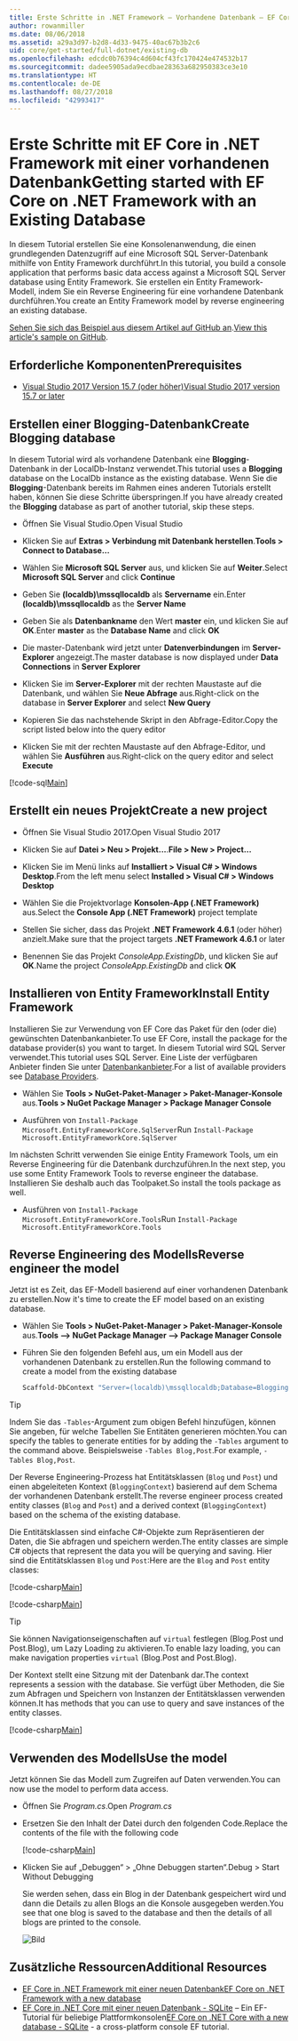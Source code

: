 ```yaml
---
title: Erste Schritte in .NET Framework – Vorhandene Datenbank – EF Core
author: rowanmiller
ms.date: 08/06/2018
ms.assetid: a29a3d97-b2d8-4d33-9475-40ac67b3b2c6
uid: core/get-started/full-dotnet/existing-db
ms.openlocfilehash: edcdc0b76394c4d604cf43fc170424e474532b17
ms.sourcegitcommit: dadee5905ada9ecdbae28363a682950383ce3e10
ms.translationtype: HT
ms.contentlocale: de-DE
ms.lasthandoff: 08/27/2018
ms.locfileid: "42993417"
---
```

# <a name="getting-started-with-ef-core-on-net-framework-with-an-existing-database"></a><span data-ttu-id="e33aa-102">Erste Schritte mit EF Core in .NET Framework mit einer vorhandenen Datenbank</span><span class="sxs-lookup"><span data-stu-id="e33aa-102">Getting started with EF Core on .NET Framework with an Existing Database</span></span>

<span data-ttu-id="e33aa-103">In diesem Tutorial erstellen Sie eine Konsolenanwendung, die einen grundlegenden Datenzugriff auf eine Microsoft SQL Server-Datenbank mithilfe von Entity Framework durchführt.</span><span class="sxs-lookup"><span data-stu-id="e33aa-103">In this tutorial, you build a console application that performs basic data access against a Microsoft SQL Server database using Entity Framework.</span></span> <span data-ttu-id="e33aa-104">Sie erstellen ein Entity Framework-Modell, indem Sie ein Reverse Engineering für eine vorhandene Datenbank durchführen.</span><span class="sxs-lookup"><span data-stu-id="e33aa-104">You create an Entity Framework model by reverse engineering an existing database.</span></span>

<span data-ttu-id="e33aa-105">[Sehen Sie sich das Beispiel aus diesem Artikel auf GitHub an](https://github.com/aspnet/EntityFramework.Docs/tree/master/samples/core/GetStarted/FullNet/ConsoleApp.ExistingDb).</span><span class="sxs-lookup"><span data-stu-id="e33aa-105">[View this article's sample on GitHub](https://github.com/aspnet/EntityFramework.Docs/tree/master/samples/core/GetStarted/FullNet/ConsoleApp.ExistingDb).</span></span>

## <a name="prerequisites"></a><span data-ttu-id="e33aa-106">Erforderliche Komponenten</span><span class="sxs-lookup"><span data-stu-id="e33aa-106">Prerequisites</span></span>

* [<span data-ttu-id="e33aa-107">Visual Studio 2017 Version 15.7 (oder höher)</span><span class="sxs-lookup"><span data-stu-id="e33aa-107">Visual Studio 2017 version 15.7 or later</span></span>](https://www.visualstudio.com/downloads/)

## <a name="create-blogging-database"></a><span data-ttu-id="e33aa-108">Erstellen einer Blogging-Datenbank</span><span class="sxs-lookup"><span data-stu-id="e33aa-108">Create Blogging database</span></span>

<span data-ttu-id="e33aa-109">In diesem Tutorial wird als vorhandene Datenbank eine **Blogging**-Datenbank in der LocalDb-Instanz verwendet.</span><span class="sxs-lookup"><span data-stu-id="e33aa-109">This tutorial uses a **Blogging** database on the LocalDb instance as the existing database.</span></span> <span data-ttu-id="e33aa-110">Wenn Sie die **Blogging**-Datenbank bereits im Rahmen eines anderen Tutorials erstellt haben, können Sie diese Schritte überspringen.</span><span class="sxs-lookup"><span data-stu-id="e33aa-110">If you have already created the **Blogging** database as part of another tutorial, skip these steps.</span></span>

* <span data-ttu-id="e33aa-111">Öffnen Sie Visual Studio.</span><span class="sxs-lookup"><span data-stu-id="e33aa-111">Open Visual Studio</span></span>

* <span data-ttu-id="e33aa-112">Klicken Sie auf **Extras > Verbindung mit Datenbank herstellen**.</span><span class="sxs-lookup"><span data-stu-id="e33aa-112">**Tools > Connect to Database...**</span></span>

* <span data-ttu-id="e33aa-113">Wählen Sie **Microsoft SQL Server** aus, und klicken Sie auf **Weiter**.</span><span class="sxs-lookup"><span data-stu-id="e33aa-113">Select **Microsoft SQL Server** and click **Continue**</span></span>

* <span data-ttu-id="e33aa-114">Geben Sie **(localdb)\mssqllocaldb** als **Servername** ein.</span><span class="sxs-lookup"><span data-stu-id="e33aa-114">Enter **(localdb)\mssqllocaldb** as the **Server Name**</span></span>

* <span data-ttu-id="e33aa-115">Geben Sie als **Datenbankname** den Wert **master** ein, und klicken Sie auf **OK**.</span><span class="sxs-lookup"><span data-stu-id="e33aa-115">Enter **master** as the **Database Name** and click **OK**</span></span>

* <span data-ttu-id="e33aa-116">Die master-Datenbank wird jetzt unter **Datenverbindungen** im **Server-Explorer** angezeigt.</span><span class="sxs-lookup"><span data-stu-id="e33aa-116">The master database is now displayed under **Data Connections** in **Server Explorer**</span></span>

* <span data-ttu-id="e33aa-117">Klicken Sie im **Server-Explorer** mit der rechten Maustaste auf die Datenbank, und wählen Sie **Neue Abfrage** aus.</span><span class="sxs-lookup"><span data-stu-id="e33aa-117">Right-click on the database in **Server Explorer** and select **New Query**</span></span>

* <span data-ttu-id="e33aa-118">Kopieren Sie das nachstehende Skript in den Abfrage-Editor.</span><span class="sxs-lookup"><span data-stu-id="e33aa-118">Copy the script listed below into the query editor</span></span>

* <span data-ttu-id="e33aa-119">Klicken Sie mit der rechten Maustaste auf den Abfrage-Editor, und wählen Sie **Ausführen** aus.</span><span class="sxs-lookup"><span data-stu-id="e33aa-119">Right-click on the query editor and select **Execute**</span></span>

[!code-sql[Main](../_shared/create-blogging-database-script.sql)]

## <a name="create-a-new-project"></a><span data-ttu-id="e33aa-120">Erstellt ein neues Projekt</span><span class="sxs-lookup"><span data-stu-id="e33aa-120">Create a new project</span></span>

* <span data-ttu-id="e33aa-121">Öffnen Sie Visual Studio 2017.</span><span class="sxs-lookup"><span data-stu-id="e33aa-121">Open Visual Studio 2017</span></span>

* <span data-ttu-id="e33aa-122">Klicken Sie auf **Datei > Neu > Projekt...**.</span><span class="sxs-lookup"><span data-stu-id="e33aa-122">**File > New > Project...**</span></span>

* <span data-ttu-id="e33aa-123">Klicken Sie im Menü links auf **Installiert > Visual C# > Windows Desktop**.</span><span class="sxs-lookup"><span data-stu-id="e33aa-123">From the left menu select **Installed > Visual C# > Windows Desktop**</span></span>

* <span data-ttu-id="e33aa-124">Wählen Sie die Projektvorlage **Konsolen-App (.NET Framework)** aus.</span><span class="sxs-lookup"><span data-stu-id="e33aa-124">Select the **Console App (.NET Framework)** project template</span></span>

* <span data-ttu-id="e33aa-125">Stellen Sie sicher, dass das Projekt **.NET Framework 4.6.1** (oder höher) anzielt.</span><span class="sxs-lookup"><span data-stu-id="e33aa-125">Make sure that the project targets **.NET Framework 4.6.1** or later</span></span>

* <span data-ttu-id="e33aa-126">Benennen Sie das Projekt *ConsoleApp.ExistingDb*, und klicken Sie auf **OK**.</span><span class="sxs-lookup"><span data-stu-id="e33aa-126">Name the project *ConsoleApp.ExistingDb* and click **OK**</span></span>

## <a name="install-entity-framework"></a><span data-ttu-id="e33aa-127">Installieren von Entity Framework</span><span class="sxs-lookup"><span data-stu-id="e33aa-127">Install Entity Framework</span></span>

<span data-ttu-id="e33aa-128">Installieren Sie zur Verwendung von EF Core das Paket für den (oder die) gewünschten Datenbankanbieter.</span><span class="sxs-lookup"><span data-stu-id="e33aa-128">To use EF Core, install the package for the database provider(s) you want to target.</span></span> <span data-ttu-id="e33aa-129">In diesem Tutorial wird SQL Server verwendet.</span><span class="sxs-lookup"><span data-stu-id="e33aa-129">This tutorial uses SQL Server.</span></span> <span data-ttu-id="e33aa-130">Eine Liste der verfügbaren Anbieter finden Sie unter [Datenbankanbieter](../../providers/index.md).</span><span class="sxs-lookup"><span data-stu-id="e33aa-130">For a list of available providers see [Database Providers](../../providers/index.md).</span></span>

* <span data-ttu-id="e33aa-131">Wählen Sie **Tools > NuGet-Paket-Manager > Paket-Manager-Konsole** aus.</span><span class="sxs-lookup"><span data-stu-id="e33aa-131">**Tools > NuGet Package Manager > Package Manager Console**</span></span>

* <span data-ttu-id="e33aa-132">Ausführen von `Install-Package Microsoft.EntityFrameworkCore.SqlServer`</span><span class="sxs-lookup"><span data-stu-id="e33aa-132">Run `Install-Package Microsoft.EntityFrameworkCore.SqlServer`</span></span>

<span data-ttu-id="e33aa-133">Im nächsten Schritt verwenden Sie einige Entity Framework Tools, um ein Reverse Engineering für die Datenbank durchzuführen.</span><span class="sxs-lookup"><span data-stu-id="e33aa-133">In the next step, you use some Entity Framework Tools to reverse engineer the database.</span></span> <span data-ttu-id="e33aa-134">Installieren Sie deshalb auch das Toolpaket.</span><span class="sxs-lookup"><span data-stu-id="e33aa-134">So install the tools package as well.</span></span>

* <span data-ttu-id="e33aa-135">Ausführen von `Install-Package Microsoft.EntityFrameworkCore.Tools`</span><span class="sxs-lookup"><span data-stu-id="e33aa-135">Run `Install-Package Microsoft.EntityFrameworkCore.Tools`</span></span>

## <a name="reverse-engineer-the-model"></a><span data-ttu-id="e33aa-136">Reverse Engineering des Modells</span><span class="sxs-lookup"><span data-stu-id="e33aa-136">Reverse engineer the model</span></span>

<span data-ttu-id="e33aa-137">Jetzt ist es Zeit, das EF-Modell basierend auf einer vorhandenen Datenbank zu erstellen.</span><span class="sxs-lookup"><span data-stu-id="e33aa-137">Now it's time to create the EF model based on an existing database.</span></span>

* <span data-ttu-id="e33aa-138">Wählen Sie **Tools > NuGet-Paket-Manager > Paket-Manager-Konsole** aus.</span><span class="sxs-lookup"><span data-stu-id="e33aa-138">**Tools –> NuGet Package Manager –> Package Manager Console**</span></span>

* <span data-ttu-id="e33aa-139">Führen Sie den folgenden Befehl aus, um ein Modell aus der vorhandenen Datenbank zu erstellen.</span><span class="sxs-lookup"><span data-stu-id="e33aa-139">Run the following command to create a model from the existing database</span></span>

  ``` powershell
  Scaffold-DbContext "Server=(localdb)\mssqllocaldb;Database=Blogging;Trusted_Connection=True;" Microsoft.EntityFrameworkCore.SqlServer
  ```

> [!TIP]  
> <span data-ttu-id="e33aa-140">Indem Sie das `-Tables`-Argument zum obigen Befehl hinzufügen, können Sie angeben, für welche Tabellen Sie Entitäten generieren möchten.</span><span class="sxs-lookup"><span data-stu-id="e33aa-140">You can specify the tables to generate entities for by adding the `-Tables` argument to the command above.</span></span> <span data-ttu-id="e33aa-141">Beispielsweise `-Tables Blog,Post`.</span><span class="sxs-lookup"><span data-stu-id="e33aa-141">For example, `-Tables Blog,Post`.</span></span>

<span data-ttu-id="e33aa-142">Der Reverse Engineering-Prozess hat Entitätsklassen (`Blog` und `Post`) und einen abgeleiteten Kontext (`BloggingContext`) basierend auf dem Schema der vorhandenen Datenbank erstellt.</span><span class="sxs-lookup"><span data-stu-id="e33aa-142">The reverse engineer process created entity classes (`Blog` and `Post`) and a derived context (`BloggingContext`) based on the schema of the existing database.</span></span>

<span data-ttu-id="e33aa-143">Die Entitätsklassen sind einfache C#-Objekte zum Repräsentieren der Daten, die Sie abfragen und speichern werden.</span><span class="sxs-lookup"><span data-stu-id="e33aa-143">The entity classes are simple C# objects that represent the data you will be querying and saving.</span></span> <span data-ttu-id="e33aa-144">Hier sind die Entitätsklassen `Blog` und `Post`:</span><span class="sxs-lookup"><span data-stu-id="e33aa-144">Here are the `Blog` and `Post` entity classes:</span></span>

 [!code-csharp[Main](../../../../samples/core/GetStarted/FullNet/ConsoleApp.ExistingDb/Blog.cs)]

[!code-csharp[Main](../../../../samples/core/GetStarted/FullNet/ConsoleApp.ExistingDb/Post.cs)]

> [!TIP]  
> <span data-ttu-id="e33aa-145">Sie können Navigationseigenschaften auf `virtual` festlegen (Blog.Post und Post.Blog), um Lazy Loading zu aktivieren.</span><span class="sxs-lookup"><span data-stu-id="e33aa-145">To enable lazy loading, you can make navigation properties `virtual` (Blog.Post and Post.Blog).</span></span>

<span data-ttu-id="e33aa-146">Der Kontext stellt eine Sitzung mit der Datenbank dar.</span><span class="sxs-lookup"><span data-stu-id="e33aa-146">The context represents a session with the database.</span></span> <span data-ttu-id="e33aa-147">Sie verfügt über Methoden, die Sie zum Abfragen und Speichern von Instanzen der Entitätsklassen verwenden können.</span><span class="sxs-lookup"><span data-stu-id="e33aa-147">It has methods that you can use to query and save instances of the entity classes.</span></span>

[!code-csharp[Main](../../../../samples/core/GetStarted/FullNet/ConsoleApp.ExistingDb/BloggingContext.cs)]

## <a name="use-the-model"></a><span data-ttu-id="e33aa-148">Verwenden des Modells</span><span class="sxs-lookup"><span data-stu-id="e33aa-148">Use the model</span></span>

<span data-ttu-id="e33aa-149">Jetzt können Sie das Modell zum Zugreifen auf Daten verwenden.</span><span class="sxs-lookup"><span data-stu-id="e33aa-149">You can now use the model to perform data access.</span></span>

* <span data-ttu-id="e33aa-150">Öffnen Sie *Program.cs*.</span><span class="sxs-lookup"><span data-stu-id="e33aa-150">Open *Program.cs*</span></span>

* <span data-ttu-id="e33aa-151">Ersetzen Sie den Inhalt der Datei durch den folgenden Code.</span><span class="sxs-lookup"><span data-stu-id="e33aa-151">Replace the contents of the file with the following code</span></span>

  [!code-csharp[Main](../../../../samples/core/GetStarted/FullNet/ConsoleApp.ExistingDb/Program.cs)] 

* <span data-ttu-id="e33aa-152">Klicken Sie auf „Debuggen“ > „Ohne Debuggen starten“.</span><span class="sxs-lookup"><span data-stu-id="e33aa-152">Debug > Start Without Debugging</span></span>

  <span data-ttu-id="e33aa-153">Sie werden sehen, dass ein Blog in der Datenbank gespeichert wird und dann die Details zu allen Blogs an die Konsole ausgegeben werden.</span><span class="sxs-lookup"><span data-stu-id="e33aa-153">You see that one blog is saved to the database and then the details of all blogs are printed to the console.</span></span>

  ![Bild](_static/output-existing-db.png)

## <a name="additional-resources"></a><span data-ttu-id="e33aa-155">Zusätzliche Ressourcen</span><span class="sxs-lookup"><span data-stu-id="e33aa-155">Additional Resources</span></span>

* [<span data-ttu-id="e33aa-156">EF Core in .NET Framework mit einer neuen Datenbank</span><span class="sxs-lookup"><span data-stu-id="e33aa-156">EF Core on .NET Framework with a new database</span></span>](xref:core/get-started/full-dotnet/new-db)
* <span data-ttu-id="e33aa-157">[EF Core in .NET Core mit einer neuen Datenbank - SQLite](xref:core/get-started/netcore/new-db-sqlite) – Ein EF-Tutorial für beliebige Plattformkonsolen</span><span class="sxs-lookup"><span data-stu-id="e33aa-157">[EF Core on .NET Core with a new database - SQLite](xref:core/get-started/netcore/new-db-sqlite) -  a cross-platform console EF tutorial.</span></span>
